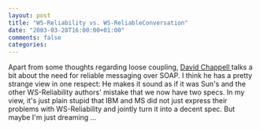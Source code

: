 ```yaml
---
layout: post
title: "WS-Reliability vs. WS-ReliableConversation"
date: "2003-03-28T16:00:00+01:00"
comments: false
categories: 
---
```


<p>Apart from some thoughts regarding loose coupling, <a href="http://www.davidchappell.com/HTML_email/Opinari_No5_3_03.html" title="David Chappell :: Opinari">David Chappell </a> talks a bit about the need for reliable messaging over SOAP. I think he has a pretty strange view in one respect: He makes it sound as if it was Sun's and the other WS-Reliability authors' mistake that we now have two specs. In my view, it's just plain stupid that IBM and MS did not just express their problems with WS-Reliability and jointly turn it into a decent spec. But maybe I'm just dreaming ...</p>

